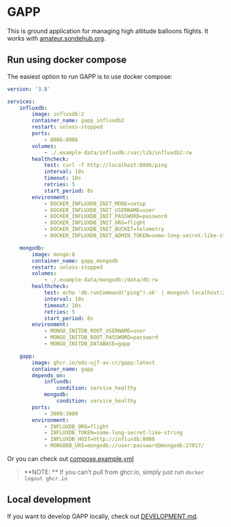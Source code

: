 # GAPP

This is ground application for managing high altitude balloons flights. It works with [amateur.sondehub.org](https://amateur.sondehub.org/).

## Run using docker compose

The easiest option to run GAPP is to use docker compose:

```yml
version: '3.8'

services:
    influxdb:
        image: influxdb:2
        container_name: gapp_influxdb2
        restart: unless-stopped
        ports:
            - 8086:8086
        volumes:
            - ./.example-data/influxdb:/var/lib/influxdb2:rw
        healthcheck:
            test: curl -f http://localhost:8086/ping
            interval: 10s
            timeout: 10s
            retries: 5
            start_period: 8s
        environment:
            - DOCKER_INFLUXDB_INIT_MODE=setup
            - DOCKER_INFLUXDB_INIT_USERNAME=user
            - DOCKER_INFLUXDB_INIT_PASSWORD=password
            - DOCKER_INFLUXDB_INIT_ORG=flight
            - DOCKER_INFLUXDB_INIT_BUCKET=telemetry
            - DOCKER_INFLUXDB_INIT_ADMIN_TOKEN=some-long-secret-like-string

    mongodb:
        image: mongo:8
        container_name: gapp_mongodb
        restart: unless-stopped
        volumes:
            - ./.example-data/mongodb:/data/db:rw
        healthcheck:
            test: echo 'db.runCommand("ping").ok' | mongosh localhost:27017/test --quiet
            interval: 10s
            timeout: 10s
            retries: 5
            start_period: 8s
        environment:
            - MONGO_INITDB_ROOT_USERNAME=user
            - MONGO_INITDB_ROOT_PASSWORD=password
            - MONGO_INITDB_DATABASE=gapp

    gapp:
        image: ghcr.io/odz-ujf-av-cr/gapp:latest
        container_name: gapp
        depends_on:
            influxdb:
                condition: service_healthy
            mongodb:
                condition: service_healthy
        ports:
            - 3000:3000
        environment:
            - INFLUXDB_ORG=flight
            - INFLUXDB_TOKEN=some-long-secret-like-string
            - INFLUXDB_HOST=http://influxdb:8086
            - MONGODB_URI=mongodb://user:password@mongodb:27017/
```

Or you can check out [compose.example.yml](./compose.example.yml)

> **NOTE: ** If you can’t pull from ghcr.io, simply just run `docker logout ghcr.io`

## Local development

If you want to develop GAPP locally, check out [DEVELOPMENT.md](./DEVELOPMENT.md).

